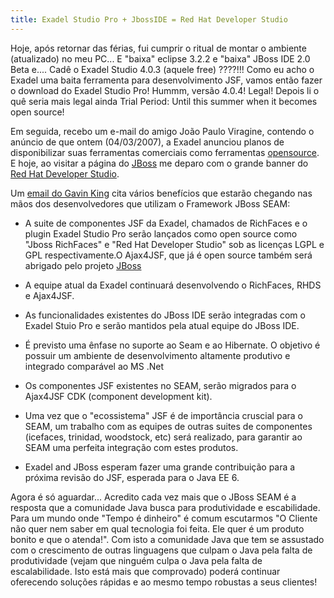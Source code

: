 ```yaml
---
title: Exadel Studio Pro + JbossIDE = Red Hat Developer Studio
---
```


Hoje, após retornar das férias, fui cumprir o ritual de montar o ambiente (atualizado) no meu PC... E "baixa" eclipse 3.2.2 e "baixa" JBoss IDE 2.0 Beta e.... Cadê o Exadel Studio 4.0.3 (aquele free) ????!!! Como eu acho o Exadel uma baita ferramenta para desenvolvimento JSF, vamos então fazer o download do Exadel Studio Pro! Hummm, versão 4.0.4! Legal! Depois li o quê seria mais legal ainda Trial Period: Until this summer when it becomes open source!

Em seguida, recebo um e-mail do amigo João Paulo Viragine, contendo o anúncio de que ontem (04/03/2007), a Exadel anunciou planos de disponibilizar suas ferramentas comerciais como ferramentas [opensource](http://www.softwarelivre.gov.br/). E hoje, ao visitar a página do [JBoss](http://www.jboss.org) me deparo com o grande banner do [Red Hat Developer Studio](http://www.jboss.org/products/devstudio/overview/).

Um [email do Gavin King](http://marc.info/?l=jboss-user&m=117311238824112&w=2) cita vários benefícios que estarão chegando nas mãos dos desenvolvedores que utilizam o Framework JBoss SEAM:


- A suite de componentes JSF da Exadel, chamados de RichFaces e o plugin Exadel Studio Pro serão lançados como open source como "Jboss RichFaces" e "Red Hat Developer Studio" sob as licenças LGPL e GPL respectivamente.O Ajax4JSF, que já é open source também será abrigado pelo projeto [JBoss](http://www.jboss.org)

- A equipe atual da Exadel continuará desenvolvendo o RichFaces, RHDS e Ajax4JSF.

- As funcionalidades existentes do JBoss IDE serão integradas com o Exadel Stuio Pro e serão mantidos pela atual equipe do JBoss IDE.

- É previsto uma ênfase no suporte ao Seam e ao Hibernate. O objetivo é possuir um ambiente de desenvolvimento altamente produtivo e integrado comparável ao MS .Net

- Os componentes JSF existentes no SEAM, serão migrados para o Ajax4JSF CDK (component development kit).

- Uma vez que o "ecossistema" JSF é de importância cruscial para o SEAM, um trabalho com as equipes de outras suites de componentes (icefaces, trinidad, woodstock, etc) será realizado, para garantir ao SEAM uma perfeita integração com estes produtos.

- Exadel and JBoss esperam fazer uma grande contribuição para a próxima revisão do JSF, esperada para o Java EE 6.


Agora é só aguardar... Acredito cada vez mais que o JBoss SEAM é a resposta que a comunidade Java busca para produtividade e escabilidade. Para um mundo onde "Tempo é dinheiro" é comum escutarmos "O Cliente não quer nem saber em qual tecnologia foi feita. Ele quer é um produto bonito e que o atenda!". Com isto a comunidade Java que tem se assustado com o crescimento de outras linguagens que culpam o Java pela falta de produtividade (vejam que ninguém culpa o Java pela falta de escalabilidade. Isto está mais que comprovado) poderá continuar oferecendo soluções rápidas e ao mesmo tempo robustas a seus clientes!